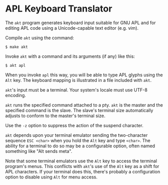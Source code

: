 APL Keyboard Translator
=======================

The `akt` program generates keyboard input suitable for GNU APL and for
editing APL code using a Unicode-capable text editor (e.g. vim).

Compile `akt` using the command:

```
$ make akt
```

Invoke `akt` with a command and its arguments (if any) like this:

```
$ akt apl
```

When you invoke `apl` this way, you will be able to type APL glyphs using
the `Alt` key. The keyboard mapping is illustrated in a file included with
`akt`.

`akt`'s input must be a terminal. Your system's locale must use UTF-8
encoding.

`akt` runs the specified command attached to a pty. `akt` is the master
and the specified command is the slave. The slave's terminal size
automatically adjusts to conform to the master's terminal size.

Use the `-z` option to suppress the action of the suspend character.

`akt` depends upon your terminal emulator sending the two-character
sequence `ESC <char>` when you hold the `Alt` key and type `<char>`.
The ability for a terminal to do so may be a configurable option, often
named something like "Alt sends meta".

Note that some terminal emulators use the `Alt` key to access the
terminal program's menus. This conflicts with `akt`'s use of the `Alt`
key as a shift for APL characters. If your terminal does this, there's
probably a configuration option to disable using `Alt` for menu access.
